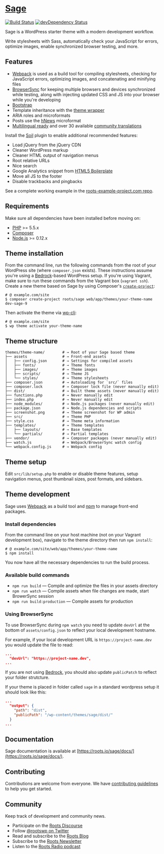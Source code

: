 # [Sage](https://roots.io/sage/)
[![Build Status](https://travis-ci.org/roots/sage.svg)](https://travis-ci.org/roots/sage)
[![devDependency Status](https://david-dm.org/roots/sage/dev-status.svg)](https://david-dm.org/roots/sage#info=devDependencies)

Sage is a WordPress starter theme with a modern development workflow.

Write stylesheets with Sass, automatically check your JavaScript for errors, optimize images, enable synchronized browser testing, and more.

## Features

* [Webpack](https://webpack.github.io/) is used as a build tool for compiling stylesheets, checking for JavaScript errors, optimizing images, and concatenating and minifying files
* [BrowserSync](http://www.browsersync.io/) for keeping multiple browsers and devices synchronized while testing, along with injecting updated CSS and JS into your browser while you're developing
* [Bootstrap](http://getbootstrap.com/)
* Template inheritance with the [theme wrapper](https://roots.io/sage/docs/theme-wrapper/)
* ARIA roles and microformats
* Posts use the [hNews](http://microformats.org/wiki/hnews) microformat
* [Multilingual ready](https://roots.io/wpml/) and over 30 available [community translations](https://github.com/roots/sage-translations)

Install the [Soil](https://roots.io/plugins/soil/) plugin to enable additional recommended features:

* Load jQuery from the jQuery CDN
* Cleaner WordPress markup
* Cleaner HTML output of navigation menus
* Root relative URLs
* Nice search
* Google Analytics snippet from [HTML5 Boilerplate](http://html5boilerplate.com/)
* Move all JS to the footer
* Disable trackbacks and pingbacks

See a complete working example in the [roots-example-project.com repo](https://github.com/roots/roots-example-project.com).

## Requirements

Make sure all dependencies have been installed before moving on:

* [PHP](http://php.net/manual/en/install.php) >= 5.5.x
* [Composer](https://getcomposer.org/download/)
* [Node.js](http://nodejs.org/) >= 0.12.x

## Theme installation

From the command line, run the following commands from the root of your WordPress site (where `composer.json` exists). These instructions assume you're using a [Bedrock](https://roots.io/bedrock/)-based WordPress setup. If you're using Vagrant, make sure to run these commands from the Vagrant box (`vagrant ssh`). Create a new theme based on Sage by using Composer's [`create-project`](https://getcomposer.org/doc/03-cli.md#create-project):

```shell
# @ example.com/site
$ composer create-project roots/sage web/app/themes/your-theme-name dev-sage-9
```

Then activate the theme via [wp-cli](http://wp-cli.org/commands/theme/activate/):

```shell
# @ example.com/site
$ wp theme activate your-theme-name
```

## Theme structure

```shell
themes/theme-name/        # → Root of your Sage based theme
├── assets                # → Front-end assets
│   ├── config.json       # → Settings for compiled assets
│   ├── fonts/            # → Theme fonts
│   ├── images/           # → Theme images
│   ├── scripts/          # → Theme JS
│   └── styles/           # → Theme stylesheets
├── composer.json         # → Autoloading for `src/` files
├── composer.lock         # → Composer lock file (never manually edit)
├── dist/                 # → Built theme assets (never manually edit)
├── functions.php         # → Never manually edit
├── index.php             # → Never manually edit
├── node_modules/         # → Node.js packages (never manually edit)
├── package.json          # → Node.js dependencies and scripts
├── screenshot.png        # → Theme screenshot for WP admin
├── src/                  # → Theme PHP
├── style.css             # → Theme meta information
├── templates/            # → Theme templates
│   ├── layouts/          # → Base templates
│   └── partials/         # → Partial templates
├── vendor/               # → Composer packages (never manually edit)
├── watch.js              # → Webpack/BrowserSync watch config
└── webpack.config.js     # → Webpack config
```

## Theme setup

Edit `src/lib/setup.php` to enable or disable theme features, setup navigation menus, post thumbnail sizes, post formats, and sidebars.

## Theme development

Sage uses [Webpack](https://webpack.github.io/) as a build tool and [npm](https://www.npmjs.com/) to manage front-end packages.

### Install dependencies

From the command line on your host machine (not on your Vagrant development box), navigate to the theme directory then run `npm install`:

```shell
# @ example.com/site/web/app/themes/your-theme-name
$ npm install
```

You now have all the necessary dependencies to run the build process.

### Available build commands

* `npm run build` — Compile and optimize the files in your assets directory
* `npm run watch` — Compile assets when file changes are made, start BrowerSync session
* `npm run build:production` — Compile assets for production

### Using BrowserSync

To use BrowserSync during `npm watch` you need to update `devUrl` at the bottom of `assets/config.json` to reflect your local development hostname.

For example, if your local development URL is `https://project-name.dev` you would update the file to read:
```json
...
  "devUrl": "https://project-name.dev",
...
```

If you are not using [Bedrock](https://roots.io/bedrock/), you should also update `publicPatch` to reflect your folder strutcture.

If your theme is placed in folder called `sage` in a standard wordpress setup it should look like this:
```json
...
  "output": {
    "path": "dist",
    "publicPath": "/wp-content/themes/sage/dist/"
  }
...
```

## Documentation

Sage documentation is available at [https://roots.io/sage/docs/](https://roots.io/sage/docs/).

## Contributing

Contributions are welcome from everyone. We have [contributing guidelines](https://github.com/roots/guidelines/blob/master/CONTRIBUTING.md) to help you get started.

## Community

Keep track of development and community news.

* Participate on the [Roots Discourse](https://discourse.roots.io/)
* Follow [@rootswp on Twitter](https://twitter.com/rootswp)
* Read and subscribe to the [Roots Blog](https://roots.io/blog/)
* Subscribe to the [Roots Newsletter](https://roots.io/subscribe/)
* Listen to the [Roots Radio podcast](https://roots.io/podcast/)
